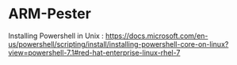# ARM-Pester



Installing Powershell in Unix :
https://docs.microsoft.com/en-us/powershell/scripting/install/installing-powershell-core-on-linux?view=powershell-7.1#red-hat-enterprise-linux-rhel-7
